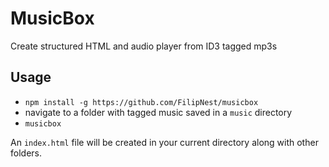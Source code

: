 # MusicBox

Create structured HTML and audio player from ID3 tagged mp3s

## Usage

* `npm install -g https://github.com/FilipNest/musicbox`
* navigate to a folder with tagged music saved in a `music` directory
* `musicbox`

An `index.html` file will be created in your current directory along with other folders.
